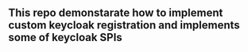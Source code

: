  ## This repo demonstarate how to implement custom keycloak registration and implements some of keycloak SPIs 
